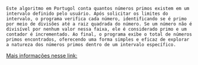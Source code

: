     Este algoritmo em Portugol conta quantos números primos existem em um intervalo definido pelo usuário. Após solicitar os limites do intervalo, o programa verifica cada número, identificando se é primo por meio de divisões até a raiz quadrada do número. Se um número não é divisível por nenhum valor nessa faixa, ele é considerado primo e um contador é incrementado. Ao final, o programa exibe o total de números primos encontrados, oferecendo uma forma simples e eficaz de explorar a natureza dos números primos dentro de um intervalo específico.

[Mais informações nesse link:](https://brasilescola.uol.com.br/o-que-e/matematica/o-que-e-numero-primo.htm)